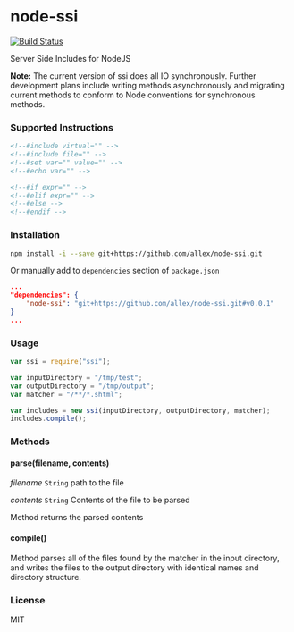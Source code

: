 node-ssi
========

[![Build Status](https://travis-ci.org/67726e/node-ssi.png)](https://travis-ci.org/67726e/node-ssi)

Server Side Includes for NodeJS

__Note:__ The current version of ssi does all IO synchronously. Further development plans include writing methods asynchronously and migrating current methods to conform to Node conventions for synchronous methods.

### Supported Instructions

```html
<!--#include virtual="" -->
<!--#include file="" -->
<!--#set var="" value="" -->
<!--#echo var="" -->

<!--#if expr="" -->
<!--#elif expr="" -->
<!--#else -->
<!--#endif -->
```

### Installation

```bash
npm install -i --save git+https://github.com/allex/node-ssi.git
```

Or manually add to `dependencies` section of `package.json`

```json
...
"dependencies": {
    "node-ssi": "git+https://github.com/allex/node-ssi.git#v0.0.1"
}
...
```

### Usage

```javascript
var ssi = require("ssi");

var inputDirectory = "/tmp/test";
var outputDirectory = "/tmp/output";
var matcher = "/**/*.shtml";

var includes = new ssi(inputDirectory, outputDirectory, matcher);
includes.compile();
```

### Methods

#### parse(filename, contents)
_filename_ `String` path to the file

_contents_ `String` Contents of the file to be parsed

Method returns the parsed contents

#### compile()

Method parses all of the files found by the matcher in the input directory, and writes the files to the output directory with identical names and directory structure.

### License

MIT

